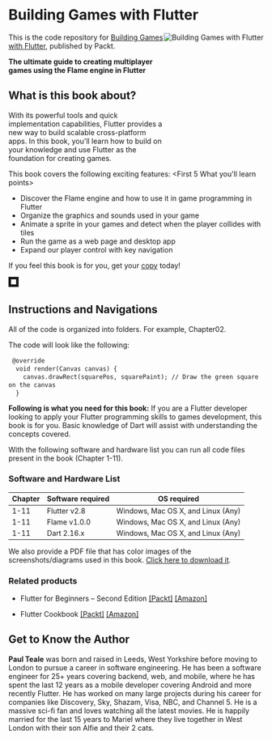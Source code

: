 # Building Games with Flutter

<a href="https://www.packtpub.com/product/flutter-for-beginners-second-edition/9781800565999?utm_source=github&utm_medium=repository&utm_campaign=9781800565999"><img src="https://static.packt-cdn.com/products/9781801816984/cover/smaller" alt="Building Games with Flutter" height="256px" align="right"></a>

This is the code repository for [Building Games with Flutter](https://www.packtpub.com/product/building-games-with-flutter/9781801816984?utm_source=github&utm_medium=repository&utm_campaign=9781801816984), published by Packt.

**The ultimate guide to creating multiplayer games using the Flame engine in Flutter**

## What is this book about?
With its powerful tools and quick implementation capabilities, Flutter provides a new way to build scalable cross-platform apps. In this book, you'll learn how to build on your knowledge and use Flutter as the foundation for creating games.

This book covers the following exciting features: <First 5 What you'll learn points>
* Discover the Flame engine and how to use it in game programming in Flutter
* Organize the graphics and sounds used in your game
* Animate a sprite in your games and detect when the player collides with tiles
* Run the game as a web page and desktop app
* Expand our player control with key navigation

If you feel this book is for you, get your [copy](https://www.amazon.com/dp/1801816980) today!

<a href="https://www.packtpub.com/?utm_source=github&utm_medium=banner&utm_campaign=GitHubBanner"><img src="https://raw.githubusercontent.com/PacktPublishing/GitHub/master/GitHub.png" 
alt="https://www.packtpub.com/" border="5" /></a>


## Instructions and Navigations
All of the code is organized into folders. For example, Chapter02.

The code will look like the following:
```
 @override
  void render(Canvas canvas) {
    canvas.drawRect(squarePos, squarePaint); // Draw the green square on the canvas
  }

```

**Following is what you need for this book:**
If you are a Flutter developer looking to apply your Flutter programming skills to games development, this book is for you. Basic knowledge of Dart will assist with understanding the concepts covered.

With the following software and hardware list you can run all code files present in the book (Chapter 1-11).

### Software and Hardware List

| Chapter  | Software required                   | OS required                        |
| -------- | ------------------------------------| -----------------------------------|
| 1-11       | Flutter v2.8                     | Windows, Mac OS X, and Linux (Any) |
| 1-11        | Flame v1.0.0            | Windows, Mac OS X, and Linux (Any) |
| 1-11        | Dart 2.16.x            | Windows, Mac OS X, and Linux (Any) |


We also provide a PDF file that has color images of the screenshots/diagrams used in this book. [Click here to download it](https://static.packt-cdn.com/downloads/9781801816984_ColorImages.pdf).

### Related products <Other books you may enjoy>
* Flutter for Beginners – Second Edition [[Packt]](https://www.packtpub.com/product/flutter-for-beginners-second-edition/9781800565999?utm_source=github&utm_medium=repository&utm_campaign=9781800565999) [[Amazon]](https://www.amazon.com/dp/1800565992)

* Flutter Cookbook [[Packt]](https://www.packtpub.com/product/flutter-cookbook/9781838823382?utm_source=github&utm_medium=repository&utm_campaign=9781838823382) [[Amazon]](https://www.amazon.com/dp/1838823387)

## Get to Know the Author
**Paul Teale**
was born and raised in Leeds, West Yorkshire before moving to London to pursue a career in software engineering. He has been a software engineer for 25+ years covering backend, web, and mobile, where he has spent the last 12 years as a mobile developer covering Android and more recently Flutter. He has worked on many large projects during his career for companies like Discovery, Sky, Shazam, Visa, NBC, and Channel 5. He is a massive sci-fi fan and loves watching all the latest movies. He is happily married for the last 15 years to Mariel where they live together in West London with their son Alfie and their 2 cats.




